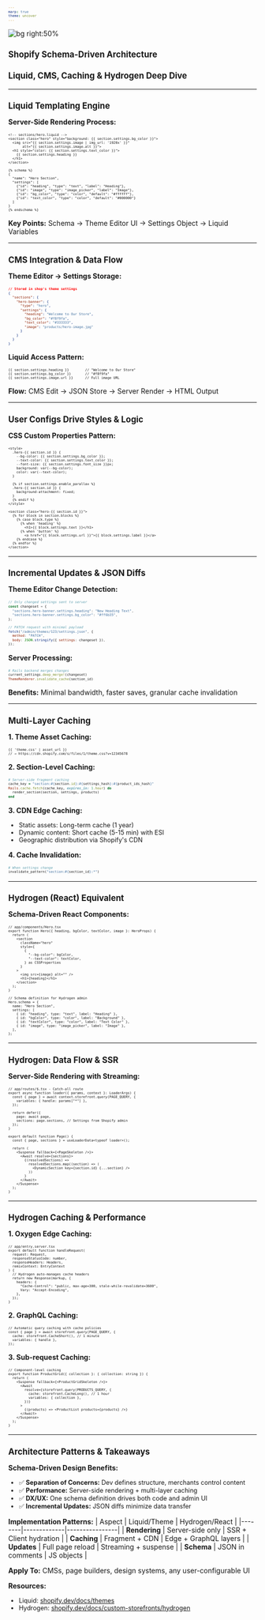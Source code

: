 ```yaml
---
marp: true
theme: uncover
---
```


<style>
  :root {
    --color-background: #fff;
    --color-background-code: #fff;
    --color-background-paginate: rgba(128, 128, 128, 0.05);
    --color-foreground: #444;
    --color-highlight: #99c;
    --color-highlight-hover: #aaf;
    --color-highlight-heading: #99c;
    --color-header: #bbb;
    --color-header-shadow: transparent;
  }
  
  section {
    font-size: 28px;
  }
  
  h1, h2, h3, h4, h5, h6 {
    font-size: 1.2em;
  }
  
  code {
    font-size: 0.75em;
  }
  
  pre {
    font-size: 0.65em;
  }
  
  table {
    font-size: 0.8em;
  }
  
  ul, ol {
    font-size: 0.9em;
  }
</style>

<!-- Slide 1: Title -->

![bg right:50%](./assets/shopifylogo.png)

# Shopify Schema-Driven Architecture

### Liquid, CMS, Caching & Hydrogen Deep Dive

---

<!-- Slide 2: Liquid Templating Engine -->

## Liquid Templating Engine

**Server-Side Rendering Process:**

```liquid
<!-- sections/hero.liquid -->
<section class="hero" style="background: {{ section.settings.bg_color }}">
  <img src="{{ section.settings.image | img_url: '1920x' }}"
       alt="{{ section.settings.image.alt }}">
  <h1 style="color: {{ section.settings.text_color }}">
    {{ section.settings.heading }}
  </h1>
</section>

{% schema %}
{
  "name": "Hero Section",
  "settings": [
    {"id": "heading", "type": "text", "label": "Heading"},
    {"id": "image", "type": "image_picker", "label": "Image"},
    {"id": "bg_color", "type": "color", "default": "#ffffff"},
    {"id": "text_color", "type": "color", "default": "#000000"}
  ]
}
{% endschema %}
```

**Key Points:** Schema → Theme Editor UI → Settings Object → Liquid Variables

---

<!-- Slide 3: CMS Integration & Data Flow -->

## CMS Integration & Data Flow

**Theme Editor → Settings Storage:**

```json
// Stored in shop's theme settings
{
  "sections": {
    "hero-banner": {
      "type": "hero",
      "settings": {
        "heading": "Welcome to Our Store",
        "bg_color": "#f8f9fa",
        "text_color": "#333333",
        "image": "products/hero-image.jpg"
      }
    }
  }
}
```

**Liquid Access Pattern:**

```liquid
{{ section.settings.heading }}        // "Welcome to Our Store"
{{ section.settings.bg_color }}       // "#f8f9fa"
{{ section.settings.image.url }}      // Full image URL
```

**Flow:** CMS Edit → JSON Store → Server Render → HTML Output

---

<!-- Slide 4: Dynamic Styles & Configuration -->

## User Configs Drive Styles & Logic

**CSS Custom Properties Pattern:**

```liquid
<style>
  .hero-{{ section.id }} {
    --bg-color: {{ section.settings.bg_color }};
    --text-color: {{ section.settings.text_color }};
    --font-size: {{ section.settings.font_size }}px;
    background: var(--bg-color);
    color: var(--text-color);
  }

  {% if section.settings.enable_parallax %}
  .hero-{{ section.id }} {
    background-attachment: fixed;
  }
  {% endif %}
</style>

<section class="hero-{{ section.id }}">
  {% for block in section.blocks %}
    {% case block.type %}
      {% when 'heading' %}
        <h1>{{ block.settings.text }}</h1>
      {% when 'button' %}
        <a href="{{ block.settings.url }}">{{ block.settings.label }}</a>
    {% endcase %}
  {% endfor %}
</section>
```

---

<!-- Slide 5: JSON Diff & Change Detection -->

## Incremental Updates & JSON Diffs

**Theme Editor Change Detection:**

```javascript
// Only changed settings sent to server
const changeset = {
  "sections.hero-banner.settings.heading": "New Heading Text",
  "sections.hero-banner.settings.bg_color": "#ff6b35",
};

// PATCH request with minimal payload
fetch("/admin/themes/123/settings.json", {
  method: "PATCH",
  body: JSON.stringify({ settings: changeset }),
});
```

**Server Processing:**

```ruby
# Rails backend merges changes
current_settings.deep_merge!(changeset)
ThemeRenderer.invalidate_cache(section_id)
```

**Benefits:** Minimal bandwidth, faster saves, granular cache invalidation

---

<!-- Slide 6: Caching Strategy -->

## Multi-Layer Caching

**1. Theme Asset Caching:**

```liquid
{{ 'theme.css' | asset_url }}
// → https://cdn.shopify.com/s/files/1/theme.css?v=12345678
```

**2. Section-Level Caching:**

```ruby
# Server-side fragment caching
cache_key = "section:#{section.id}:#{settings_hash}:#{product_ids_hash}"
Rails.cache.fetch(cache_key, expires_in: 1.hour) do
  render_section(section, settings, products)
end
```

**3. CDN Edge Caching:**

- Static assets: Long-term cache (1 year)
- Dynamic content: Short cache (5-15 min) with ESI
- Geographic distribution via Shopify's CDN

**4. Cache Invalidation:**

```ruby
# When settings change
invalidate_pattern("section:#{section_id}:*")
```

---

<!-- Slide 7: Hydrogen Architecture -->

## Hydrogen (React) Equivalent

**Schema-Driven React Components:**

```tsx
// app/components/Hero.tsx
export function Hero({ heading, bgColor, textColor, image }: HeroProps) {
  return (
    <section
      className="hero"
      style={
        {
          "--bg-color": bgColor,
          "--text-color": textColor,
        } as CSSProperties
      }
    >
      <img src={image} alt="" />
      <h1>{heading}</h1>
    </section>
  );
}

// Schema definition for Hydrogen admin
Hero.schema = {
  name: "Hero Section",
  settings: [
    { id: "heading", type: "text", label: "Heading" },
    { id: "bgColor", type: "color", label: "Background" },
    { id: "textColor", type: "color", label: "Text Color" },
    { id: "image", type: "image_picker", label: "Image" },
  ],
};
```

---

<!-- Slide 8: Hydrogen Data Flow & SSR -->

## Hydrogen: Data Flow & SSR

**Server-Side Rendering with Streaming:**

```tsx
// app/routes/$.tsx - Catch-all route
export async function loader({ params, context }: LoaderArgs) {
  const { page } = await context.storefront.query(PAGE_QUERY, {
    variables: { handle: params["*"] },
  });

  return defer({
    page: await page,
    sections: page.sections, // Settings from Shopify admin
  });
}

export default function Page() {
  const { page, sections } = useLoaderData<typeof loader>();

  return (
    <Suspense fallback={<PageSkeleton />}>
      <Await resolve={sections}>
        {(resolvedSections) =>
          resolvedSections.map((section) => (
            <DynamicSection key={section.id} {...section} />
          ))
        }
      </Await>
    </Suspense>
  );
}
```

---

<!-- Slide 9: Hydrogen Caching & Performance -->

## Hydrogen Caching & Performance

**1. Oxygen Edge Caching:**

```tsx
// app/entry.server.tsx
export default function handleRequest(
  request: Request,
  responseStatusCode: number,
  responseHeaders: Headers,
  remixContext: EntryContext
) {
  // Hydrogen auto-manages cache headers
  return new Response(markup, {
    headers: {
      "Cache-Control": "public, max-age=300, stale-while-revalidate=3600",
      Vary: "Accept-Encoding",
    },
  });
}
```

**2. GraphQL Caching:**

```tsx
// Automatic query caching with cache policies
const { page } = await storefront.query(PAGE_QUERY, {
  cache: storefront.CacheShort(), // 1 minute
  variables: { handle },
});
```

**3. Sub-request Caching:**

```tsx
// Component-level caching
export function ProductGrid({ collection }: { collection: string }) {
  return (
    <Suspense fallback={<ProductGridSkeleton />}>
      <Await
        resolve={storefront.query(PRODUCTS_QUERY, {
          cache: storefront.CacheLong(), // 1 hour
          variables: { collection },
        })}
      >
        {(products) => <ProductList products={products} />}
      </Await>
    </Suspense>
  );
}
```

---

<!-- Slide 10: Key Takeaways -->

## Architecture Patterns & Takeaways

**Schema-Driven Design Benefits:**

- ✅ **Separation of Concerns:** Dev defines structure, merchants control content
- ✅ **Performance:** Server-side rendering + multi-layer caching
- ✅ **DX/UX:** One schema definition drives both code and admin UI
- ✅ **Incremental Updates:** JSON diffs minimize data transfer

**Implementation Patterns:**
| Aspect | Liquid/Theme | Hydrogen/React |
|--------|-------------|----------------|
| **Rendering** | Server-side only | SSR + Client hydration |
| **Caching** | Fragment + CDN | Edge + GraphQL layers |
| **Updates** | Full page reload | Streaming + suspense |
| **Schema** | JSON in comments | JS objects |

**Apply To:** CMSs, page builders, design systems, any user-configurable UI

**Resources:**

- Liquid: [shopify.dev/docs/themes](https://shopify.dev/docs/themes)
- Hydrogen: [shopify.dev/docs/custom-storefronts/hydrogen](https://shopify.dev/docs/custom-storefronts/hydrogen)

